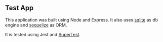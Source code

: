 ## Test App

This application was built using Node and Express. It also uses [sqlite](https://www.sqlite.org/) as db engine and [sequelize](https://sequelize.org/) as ORM.

It is tested using Jest and [SuperTest](https://www.npmjs.com/package/supertest).